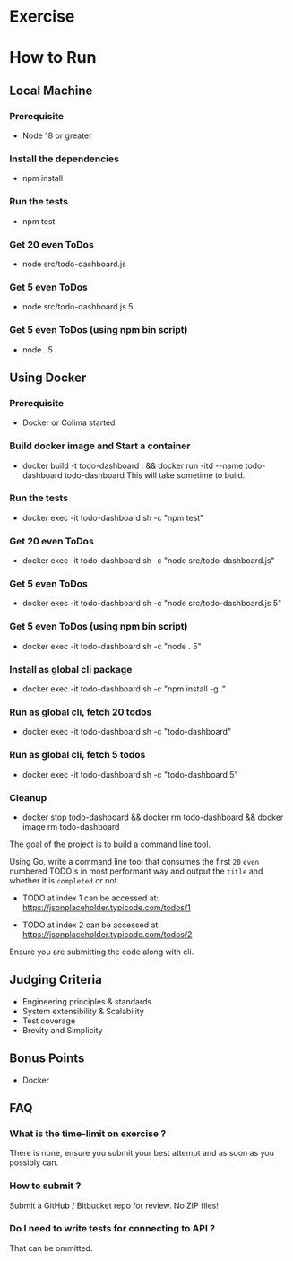 # Exercise

# How to Run

## Local Machine
### Prerequisite
* Node 18 or greater
### Install the dependencies
* npm install
### Run the tests
* npm test
### Get 20 even ToDos
* node src/todo-dashboard.js
### Get 5 even ToDos
* node src/todo-dashboard.js 5
### Get 5 even ToDos (using npm bin script)
* node . 5

## Using Docker
### Prerequisite
* Docker or Colima started
### Build docker image and Start a container
* docker build -t todo-dashboard . && docker run -itd --name todo-dashboard todo-dashboard
This will take sometime to build.
### Run the tests
* docker exec -it todo-dashboard sh -c "npm test"
### Get 20 even ToDos
* docker exec -it todo-dashboard sh -c "node src/todo-dashboard.js"
### Get 5 even ToDos
* docker exec -it todo-dashboard sh -c "node src/todo-dashboard.js 5"
### Get 5 even ToDos (using npm bin script)
* docker exec -it todo-dashboard sh -c  "node . 5"
### Install as global cli package
* docker exec -it todo-dashboard sh -c  "npm install -g ."
### Run as global cli, fetch 20 todos
* docker exec -it todo-dashboard sh -c  "todo-dashboard"
### Run as global cli, fetch 5 todos
* docker exec -it todo-dashboard sh -c  "todo-dashboard 5"
### Cleanup 
* docker stop todo-dashboard && docker rm todo-dashboard && docker image rm todo-dashboard

The goal of the project is to build a command line tool.

Using Go, write a command line tool that consumes the first `20` `even` numbered TODO's in most performant way and output the `title` and whether it is `completed` or not.

- TODO at index 1 can be accessed at: <https://jsonplaceholder.typicode.com/todos/1>

- TODO at index 2 can be accessed at: <https://jsonplaceholder.typicode.com/todos/2>

Ensure you are submitting the code along with cli.

## Judging Criteria

- Engineering principles & standards
- System extensibility & Scalability
- Test coverage
- Brevity and Simplicity

## Bonus Points

- Docker

## FAQ

### What is the time-limit on exercise ?

There is none, ensure you submit your best attempt and as soon as you possibly can.

### How to submit ?

Submit a GitHub / Bitbucket repo for review. No ZIP files!

### Do I need to write tests for connecting to API ?

That can be ommitted.
